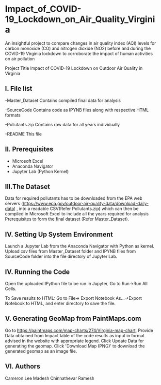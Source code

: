 # Impact_of_COVID-19_Lockdown_on_Air_Quality_Virginia
An insightful project to compare changes in air quality index (AQI) levels for carbon monoxide (CO) and nitrogen dioxide (NO2) before and during the COVID-19 Virginia lockdown to corroborate the impact of human activities on air pollution

Project Title
Impact of COVID-19 Lockdown on Outdoor Air Quality in Virginia

I. File list
------------
-Master_Dataset   Contains compiled final data for analysis

-SourceCode 		  Contains code as IPYNB files along with respective HTML formats

-Pollutants.zip		Contains raw data for all years individually

-README			      This file


II. Prerequisites
-----------------
- Microsoft Excel
- Anaconda Navigator
- Jupyter Lab (Python Kernel)


III.The Dataset
---------------
Data for required pollutants has to be downloaded from the EPA web servers (https://www.epa.gov/outdoor-air-quality-data/download-daily-data) , 
into a readable CSV(Refer Pollutants.zip) which can then be compiled in Microsoft Excel to include all the years required for analysis
Prerequisites to form the final dataset (Refer Master_Dataset).


IV. Setting Up System Environment
---------------------------------
Launch a Jupyter Lab from the Anaconda Navigator with Python as kernel.
Upload csv files from Master_Dataset folder and IPYNB files from SourceCode folder into the file directory of Jupyter Lab.


IV. Running the Code
--------------------
Open the uploaded IPython file to be run in Jupyter, Go to Run->Run All Cells.

To Save results to HTML:
Go to File-> Export Notebook As…->Export Notebook to HTML, and enter directory to save the file. 


V. Generating GeoMap from PaintMaps.com
---------------------------------------
Go to https://paintmaps.com/map-charts/274/Virginia-map-chart, 
Provide Data obtained from Impact table of the code results as input in format advised in the website with appropriate legend.
Click Update Data for generating the geomap.
Click 'Download Map (PNG)' to download the generated geomap as an image file.


VI. Authors
---------------------------------------
Cameron Lee
Madesh Chinnathevar Ramesh
